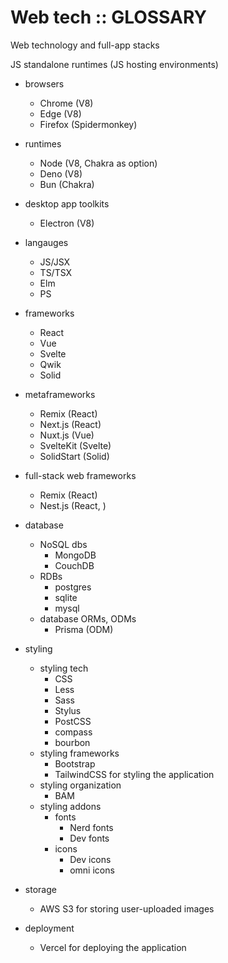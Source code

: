 # Web tech :: GLOSSARY
Web technology and full-app stacks

JS standalone runtimes (JS hosting environments)
- browsers
  - Chrome (V8)
  - Edge (V8)
  - Firefox (Spidermonkey)
- runtimes
  - Node (V8, Chakra as option)
  - Deno (V8)
  - Bun (Chakra)
- desktop app toolkits
  - Electron (V8)


- langauges
  - JS/JSX
  - TS/TSX
  - Elm
  - PS

- frameworks
  - React
  - Vue
  - Svelte
  - Qwik
  - Solid
- metaframeworks
  - Remix (React)
  - Next.js (React)
  - Nuxt.js (Vue)
  - SvelteKit (Svelte)
  - SolidStart (Solid)
- full-stack web frameworks
  - Remix (React)
  - Nest.js (React, )



- database
  - NoSQL dbs
    - MongoDB
    - CouchDB
  - RDBs
    - postgres
    - sqlite
    - mysql
  - database ORMs, ODMs
    - Prisma (ODM)


- styling
  - styling tech
    - CSS
    - Less
    - Sass
    - Stylus
    - PostCSS
    - compass
    - bourbon
  - styling frameworks
    - Bootstrap
    - TailwindCSS for styling the application
  - styling organization
    - BAM
  - styling addons
    - fonts
      - Nerd fonts
      - Dev fonts
    - icons
      - Dev icons
      - omni icons


- storage
  - AWS S3 for storing user-uploaded images

- deployment
  - Vercel for deploying the application
